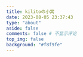```yaml
---
title: kilitoの小窝
date: 2023-08-05 23:37:43
type: "about"
aside: false
comments: false # 不显示评论
top_img: false
background: "#f8f9fe"
---
```

